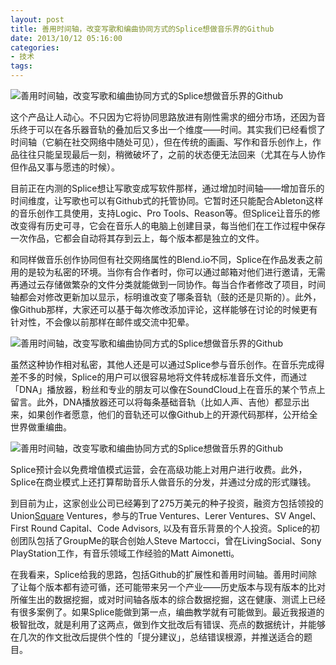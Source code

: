 ```yaml
---
layout: post
title: 善用时间轴，改变写歌和编曲协同方式的Splice想做音乐界的Github
date: 2013/10/12 05:16:00
categories:
- 技术
tags:
---
```


![善用时间轴，改变写歌和编曲协同方式的Splice想做音乐界的Github][1]

这个产品让人动心。不只因为它将协同思路放进有刚性需求的细分市场，还因为音乐终于可以在各乐器音轨的叠加后又多出一个维度——时间。其实我们已经看惯了时间轴（它躺在社交网络中随处可见），但在传统的画画、写作和音乐创作上，作品往往只能呈现最后一刻，稍微破坏了，之前的状态便无法回来（尤其在与人协作但作品又事与愿违的时候）。

目前正在内测的Splice想让写歌变成写软件那样，通过增加时间轴——增加音乐的时间维度，让写歌也可以有Github式的托管协同。它暂时还只能配合Ableton这样的音乐创作工具使用，支持Logic、Pro Tools、Reason等。但Splice让音乐的修改变得有历史可寻，它会在音乐人的电脑上创建目录，每当他们在工作过程中保存一次作品，它都会自动将其存到云上，每个版本都是独立的文件。

和同样做音乐创作协同但有社交网络属性的Blend.io不同，Splice在作品发表之前用的是较为私密的环境。当你有合作者时，你可以通过邮箱对他们进行邀请，无需再通过云存储做繁杂的文件分类就能做到一同协作。每当合作者修改了项目，时间轴都会对修改更新加以显示，标明谁改变了哪条音轨（鼓的还是贝斯的）。此外，像Github那样，大家还可以基于每次修改添加评论，这样能够在讨论的时候更有针对性，不会像以前那样在邮件或交流中犯晕。

![善用时间轴，改变写歌和编曲协同方式的Splice想做音乐界的Github][2]

虽然这种协作相对私密，其他人还是可以通过Splice参与音乐创作。在音乐完成得差不多的时候，Splice的用户可以很容易地将文件转成标准音乐文件，而通过「DNA」播放器，粉丝和专业的朋友可以像在SoundCloud上在音乐的某个节点上留言。此外，DNA播放器还可以将每条基础音轨（比如人声、吉他）都显示出来，如果创作者愿意，他们的音轨还可以像Github上的开源代码那样，公开给全世界做重编曲。

![善用时间轴，改变写歌和编曲协同方式的Splice想做音乐界的Github][3]

Splice预计会以免费增值模式运营，会在高级功能上对用户进行收费。此外，Splice在商业模式上还打算帮助音乐人做音乐的分发，并通过分成的形式赚钱。

到目前为止，这家创业公司已经筹到了275万美元的种子投资，融资方包括领投的Union<a href="http://news.zol.com.cn/tech/square/" data-rel="277">Square</a> Ventures，参与的True Ventures、Lerer Ventures、SV Angel、First Round Capital、Code Advisors, 以及有音乐背景的个人投资。Splice的初创团队包括了GroupMe的联合创始人Steve Martocci，曾在LivingSocial、Sony PlayStation工作，有音乐领域工作经验的Matt Aimonetti。

在我看来，Splice给我的思路，包括Github的扩展性和善用时间轴。善用时间除了让每个版本都有迹可循，还可能带来另一个产业——历史版本与现有版本的比对所催生出的数据挖掘，或对时间轴各版本的综合数据挖掘，这在健康、测谎上已经有很多案例了。如果Splice能做到第一点，编曲教学就有可能做到。最近我报道的极智批改，就是利用了这两点，做到作文批改后有错误、亮点的数据统计，并能够在几次的作文批改后提供个性的「提分建议」，总结错误根源，并推送适合的题目。

[1]: http://techdoc.fd.zol-img.com.cn/g3/M0B/0C/0A/Cg-4WFJXwZiIBajmAASjUQ7cyBsAAMbjwBGDa0ABKNp389.png

[2]: http://techdoc.fd.zol-img.com.cn/g3/M0B/0C/0A/Cg-4V1JXwZmIaN2_AAMw623SLfQAAMbjwBPhWIAAzED688.png

[3]: http://techdoc.fd.zol-img.com.cn/g3/M0B/0C/0A/Cg-4WFJXwZmIEG2EAAJQ9CjTeA0AAMbjwBijxAAAlEM665.png
